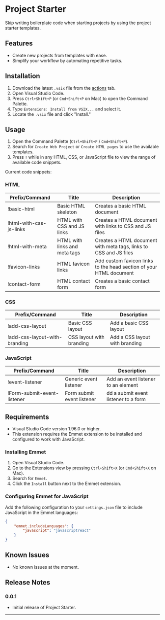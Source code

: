 # Project Starter

Skip writing boilerplate code when starting projects by using the project starter templates.

## Features

- Create new projects from templates with ease.
- Simplify your workflow by automating repetitive tasks.

## Installation

1. Download the latest `.vsix` file from the [actions](https://github.com/AussieDev81/project-starter/actions) tab.
2. Open Visual Studio Code.
3. Press `Ctrl+Shift+P` (or `Cmd+Shift+P` on Mac) to open the Command Palette.
4. Type `Extensions: Install from VSIX...` and select it.
5. Locate the `.vsix` file and click "Install."

## Usage

1. Open the Command Palette (`Ctrl+Shift+P` / `Cmd+Shift+P`).
2. Search for `Create Web Project` or `Create HTML pages` to use the available templates.
3. Press `!` while in any HTML, CSS, or JavaScript file to view the range of available code snippets. 

Current code snippets:

### HTML
| Prefix/Command          | Title                         | Description                                                        |
|-------------------------|-------------------------------|--------------------------------------------------------------------|
| !basic-html             | Basic HTML skeleton           | Creates a basic HTML document                                      |
| !html-with-css-js-links | HTML with CSS and JS links    | Creates a HTML document with links to CSS and JS files             |
| !html-with-meta         | HTML with links and meta tags | Creates a HTML document with meta tags, links to CSS and JS files  |
| !favicon-links          | HTML favicon links            | Add custom favicon links to the head section of your HTML document |
| !contact-form           | HTML contact form             | Creates a basic contact form                                       |

### CSS
| Prefix/Command                | Title                    | Description                    |
|-------------------------------|--------------------------|--------------------------------|
| !add-css-layout               | Basic CSS layout         | Add a basic CSS layout         |
| !add-css-layout-with-branding | CSS layout with branding | Add a CSS layout with branding |

### JavaScript
| Prefix/Command              | Title                      | Description                          |
|-----------------------------|----------------------------|--------------------------------------|
| !event-listener             | Generic event listener     | Add an event listener to an element  |
| !Form-submit-event-listener | Form submit event listener | dd a submit event listener to a form |

## Requirements

- Visual Studio Code version 1.96.0 or higher.
- This extension requires the Emmet extension to be installed and configured to work with JavaScript.

### Installing Emmet

1. Open Visual Studio Code.
2. Go to the Extensions view by pressing `Ctrl+Shift+X` (or `Cmd+Shift+X` on Mac).
3. Search for `Emmet`.
4. Click the `Install` button next to the Emmet extension.

### Configuring Emmet for JavaScript

Add the following configuration to your `settings.json` file to include JavaScript in the Emmet languages:

```json
{
    "emmet.includeLanguages": {
        "javascript": "javascriptreact"
    }
}
```

## Known Issues

- No known issues at the moment.

## Release Notes

### 0.0.1

- Initial release of Project Starter.

---
